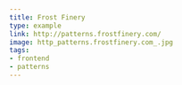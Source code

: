 ```yaml
---
title: Frost Finery
type: example
link: http://patterns.frostfinery.com/
image: http_patterns.frostfinery.com_.jpg
tags:
- frontend
- patterns
---
```

